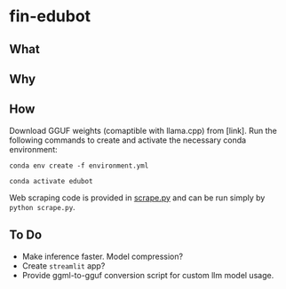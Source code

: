 # fin-edubot

## What


## Why

## How
Download GGUF weights (comaptible with llama.cpp) from [link]. Run the following commands to create and activate the necessary conda environment: 

`conda env create -f environment.yml`

`conda activate edubot`

Web scraping code is provided in [scrape.py](scrape.py) and can be run simply by `python scrape.py`.


## To Do

- Make inference faster. Model compression?
- Create `streamlit` app?
- Provide ggml-to-gguf conversion script for custom llm model usage.